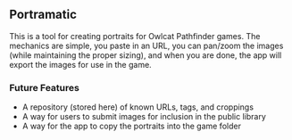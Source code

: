 ## Portramatic

This is a tool for creating portraits for Owlcat Pathfinder games. The mechanics
are simple, you paste in an URL, you can pan/zoom the images (while maintaining the proper sizing),
and when you are done, the app will export the images for use in the game. 

### Future Features
* A repository (stored here) of known URLs, tags, and croppings
* A way for users to submit images for inclusion in the public library
* A way for the app to copy the portraits into the game folder

